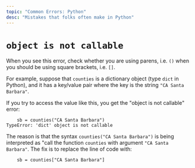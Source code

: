```yaml
---
topic: "Common Errors: Python"
desc: "Mistakes that folks often make in Python"
---
```


# `object is not callable`

When you see this error, check whether you are using parens, i.e. `()` when you should be using square brackets, i.e. `[]`.  

For example, suppose that `counties` is a dictionary object (type `dict` in Python), and it has a key/value pair where the key is the string `"CA Santa Barbara"`.

If you try to access the value like this, you get the "object is not callable" error:

```
    sb = counties("CA Santa Barbara")
TypeError: 'dict' object is not callable
```

The reason is that the syntax `counties("CA Santa Barbara")` is being interpreted as "call the function `counties` with
argument `"CA Santa Barbara"`.  The fix is to replace the line of code with:

```
    sb = counties["CA Santa Barbara"]
```

